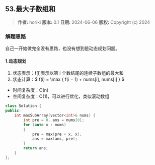 ## 53.最大子数组和

> **作者:** horiki
> **版本:** 0.1
> **日期:** 2024-06-06
> **版权:** Copyright (c) 2024

### 解题思路
自己一开始做完全没有思路，也没有想到是动态规划问题。

#### 1.动态规划

1. 状态表示：f[i]表示以第 i 个数结尾的连续子数组的最大和
2. 状态计算：$ f(i) = \max \{ f(i − 1) + nums[i], nums[i] \} $

- 时间复杂度：O(n)
- 空间复杂度：O(1)，可以进行优化，类似滚动数组

```C++
class Solution {
public:
    int maxSubArray(vector<int>& nums) {
        int pre = 0, ans = nums[0];
        for (auto x : nums)
        {
            pre = max(pre + x, x);
            ans = max(ans, pre);
        }
        return ans;
    }
};
```
